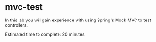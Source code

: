 # mvc-test

In this lab you will gain experience with using Spring's Mock MVC to test controllers.

Estimated time to complete: 20 minutes


